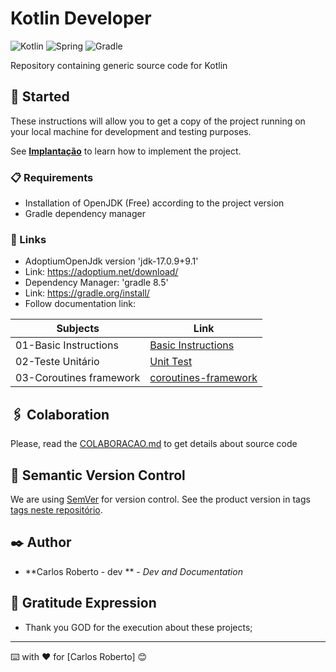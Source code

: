 # Kotlin Developer
![Kotlin](https://img.shields.io/badge/kotlin-%237F52FF.svg?style=for-the-badge&logo=kotlin&logoColor=white)
![Spring](https://img.shields.io/badge/springboot-%236DB33F.svg?style=for-the-badge&logo=spring&logoColor=white)
![Gradle](https://img.shields.io/badge/Gradle-02303A.svg?style=for-the-badge&logo=Gradle&logoColor=white)

Repository containing generic source code for Kotlin

## 🚀 Started

These instructions will allow you to get a copy of the project running on your local machine for development and testing purposes.

See **[Implantação](#-implanta%C3%A7%C3%A3o)** to learn how to implement the project.

### 📋 Requirements

- Installation of OpenJDK (Free) according to the project version 
- Gradle dependency manager

### 🔧 Links
  - AdoptiumOpenJdk version 'jdk-17.0.9+9.1'
  - Link: https://adoptium.net/download/
  - Dependency Manager: 'gradle 8.5'
  - Link: https://gradle.org/install/ 
  - Follow documentation link:

| Subjects                | Link                                                                                                           |
| ------------------------|--------------------------------------------------------------------------------------------------------------- |
| 01-Basic Instructions   | [Basic Instructions](https://github.com/CarlosRobertoMedeiros/repo-kotlin-developer/tree/main/fundamentals/basic-instructions)   |
| 02-Teste Unitário       | [Unit Test](https://github.com/CarlosRobertoMedeiros/repo-kotlin-developer/tree/main/fundamentals/unit-test)   | 
| 03-Coroutines framework | [coroutines-framework](https://github.com/CarlosRobertoMedeiros/repo-kotlin-developer/tree/main/fundamentals/coroutines-framework) |

## 🖇️ Colaboration

Please, read the [COLABORACAO.md](https://gist.github.com/usuario/linkParaInfoSobreContribuicoes) to get details about source code

## 📌 Semantic Version Control

We are using [SemVer](http://semver.org/) for version control. See the product version in tags [tags neste repositório](https://github.com/suas/tags/do/projeto). 

## ✒️ Author

* **Carlos Roberto - dev ** - *Dev and Documentation*

## 🎁 Gratitude Expression

* Thank you GOD for the execution about these projects;

---
⌨️ with ❤️ for [Carlos Roberto] 😊
